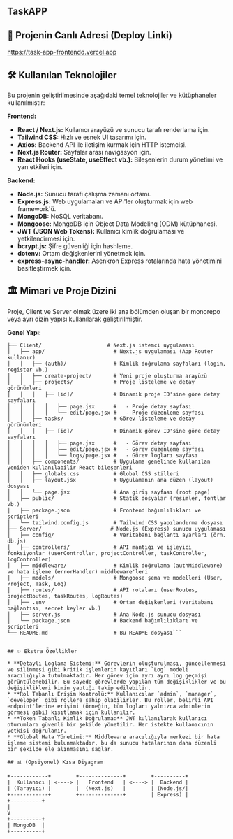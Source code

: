 ## TaskAPP

## 🔗 Projenin Canlı Adresi (Deploy Linki)
https://task-app-frontendd.vercel.app

## 🛠️ Kullanılan Teknolojiler

Bu projenin geliştirilmesinde aşağıdaki temel teknolojiler ve kütüphaneler kullanılmıştır:

**Frontend:**
* **React / Next.js:** Kullanıcı arayüzü ve sunucu tarafı renderlama için.
* **Tailwind CSS:** Hızlı ve esnek UI tasarımı için.
* **Axios:** Backend API ile iletişim kurmak için HTTP istemcisi.
* **Next.js Router:** Sayfalar arası navigasyon için.
* **React Hooks (useState, useEffect vb.):** Bileşenlerin durum yönetimi ve yan etkileri için.

**Backend:**
* **Node.js:** Sunucu tarafı çalışma zamanı ortamı.
* **Express.js:** Web uygulamaları ve API'ler oluşturmak için web framework'ü.
* **MongoDB:** NoSQL veritabanı.
* **Mongoose:** MongoDB için Object Data Modeling (ODM) kütüphanesi.
* **JWT (JSON Web Tokens):** Kullanıcı kimlik doğrulaması ve yetkilendirmesi için.
* **bcrypt.js:** Şifre güvenliği için hashleme.
* **dotenv:** Ortam değişkenlerini yönetmek için.
* **express-async-handler:** Asenkron Express rotalarında hata yönetimini basitleştirmek için.

## 🏛️ Mimari ve Proje Dizini

Proje, Client ve Server olmak üzere iki ana bölümden oluşan bir monorepo veya ayrı dizin yapısı kullanılarak geliştirilmiştir.

**Genel Yapı:**

```proje-ana-dizini/
├── Client/                     # Next.js istemci uygulaması
│   ├── app/                      # Next.js uygulaması (App Router kullanır)
│   │   ├── (auth)/               # Kimlik doğrulama sayfaları (login, register vb.)
│   │   ├── create-project/       # Yeni proje oluşturma arayüzü
│   │   ├── projects/             # Proje listeleme ve detay görünümleri
│   │   │   ├── [id]/             # Dinamik proje ID'sine göre detay sayfaları
│   │   │   │   ├── page.jsx      #   - Proje detay sayfası
│   │   │   │   └── edit/page.jsx #   - Proje düzenleme sayfası
│   │   ├── tasks/                # Görev listeleme ve detay görünümleri
│   │   │   ├── [id]/             # Dinamik görev ID'sine göre detay sayfaları
│   │   │   │   ├── page.jsx      #   - Görev detay sayfası
│   │   │   │   ├── edit/page.jsx #   - Görev düzenleme sayfası
│   │   │   │   └── logs/page.jsx #   - Görev logları sayfası
│   │   ├── components/           # Uygulama genelinde kullanılan yeniden kullanılabilir React bileşenleri
│   │   ├── globals.css           # Global CSS stilleri
│   │   ├── layout.jsx            # Uygulamanın ana düzen (layout) dosyası
│   │   └── page.jsx              # Ana giriş sayfası (root page)
│   ├── public/                   # Statik dosyalar (resimler, fontlar vb.)
│   ├── package.json              # Frontend bağımlılıkları ve scriptleri
│   └── tailwind.config.js        # Tailwind CSS yapılandırma dosyası
├── Server/                      # Node.js (Express) sunucu uygulaması
│   ├── config/                   # Veritabanı bağlantı ayarları (örn. db.js)
│   ├── controllers/              # API mantığı ve işleyici fonksiyonlar (userController, projectController, taskController, logController)
│   ├── middleware/               # Kimlik doğrulama (authMiddleware) ve hata işleme (errorHandler) middleware'leri
│   ├── models/                   # Mongoose şema ve modelleri (User, Project, Task, Log)
│   ├── routes/                   # API rotaları (userRoutes, projectRoutes, taskRoutes, logRoutes)
│   ├── .env                      # Ortam değişkenleri (veritabanı bağlantısı, secret keyler vb.)
│   ├── server.js                 # Ana Node.js sunucu dosyası
│   └── package.json              # Backend bağımlılıkları ve scriptleri
└── README.md                     # Bu README dosyası```               


## ✨ Ekstra Özellikler

* **Detaylı Loglama Sistemi:** Görevlerin oluşturulması, güncellenmesi ve silinmesi gibi kritik işlemlerin kayıtları `Log` modeli aracılığıyla tutulmaktadır. Her görev için ayrı ayrı log geçmişi görüntülenebilir. Bu sayede görevlerde yapılan tüm değişiklikler ve bu değişiklikleri kimin yaptığı takip edilebilir.
* **Rol Tabanlı Erişim Kontrolü:** Kullanıcılar `admin`, `manager`, `developer` gibi rollere sahip olabilirler. Bu roller, belirli API endpoint'lerine erişimi (örneğin, tüm logları yalnızca adminlerin görmesi gibi) kısıtlamak için kullanılır.
* **Token Tabanlı Kimlik Doğrulama:** JWT kullanılarak kullanıcı oturumları güvenli bir şekilde yönetilir. Her istekte kullanıcının yetkisi doğrulanır.
* **Global Hata Yönetimi:** Middleware aracılığıyla merkezi bir hata işleme sistemi bulunmaktadır, bu da sunucu hatalarının daha düzenli bir şekilde ele alınmasını sağlar.

## 📊 (Opsiyonel) Kısa Diyagram

+------------+        +--------------+        +----------+
|  Kullanıcı | <----> |   Frontend   | <----> |  Backend |
| (Tarayıcı) |        |  (Next.js)   |        | (Node.js/|
+------------+        +--------------+        | Express) |
+----------+
|
V
+----------+
| MongoDB  |
+----------+